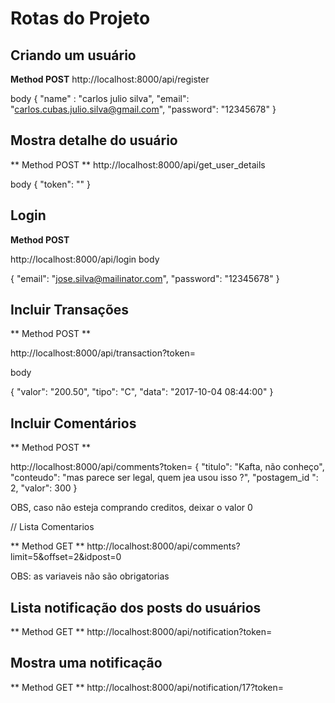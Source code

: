 # Rotas do Projeto

## Criando um usuário

**Method POST**
http://localhost:8000/api/register

body
{
    "name" : "carlos julio silva",
    "email": "carlos.cubas.julio.silva@gmail.com",
    "password": "12345678"
}


## Mostra detalhe do usuário

** Method POST **
http://localhost:8000/api/get_user_details

body
{
    "token": "<token>"
}

##  Login

**Method POST**

http://localhost:8000/api/login
body

{
    "email": "jose.silva@mailinator.com",
    "password": "12345678"
}

##  Incluir Transações

** Method POST **

http://localhost:8000/api/transaction?token=<token login>

body

{
	"valor": "200.50",
	"tipo": "C",
	"data": "2017-10-04 08:44:00"
}

##  Incluir Comentários

** Method POST **

http://localhost:8000/api/comments?token=<token login>
{
    "titulo": "Kafta, não conheço",
    "conteudo": "mas parece ser legal, quem jea usou isso ?",
    "postagem_id ": 2,
    "valor": 300
}

OBS, caso não esteja comprando creditos, deixar o valor 0

// Lista Comentarios

** Method GET **
http://localhost:8000/api/comments?limit=5&offset=2&idpost=0

OBS: as variaveis não são obrigatorias

##  Lista notificação dos posts do usuários
** Method GET **
http://localhost:8000/api/notification?token=<token>

##  Mostra uma notificação
** Method GET **
http://localhost:8000/api/notification/17?token=<token>